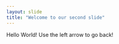 ```yaml
---
layout: slide
title: "Welcome to our second slide"
---
```

Hello World!
Use the left arrow to go back!
